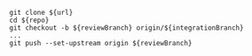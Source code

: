     git clone ${url}
    cd ${repo}
    git checkout -b ${reviewBranch} origin/${integrationBranch}
    ...
    git push --set-upstream origin ${reviewBranch}

